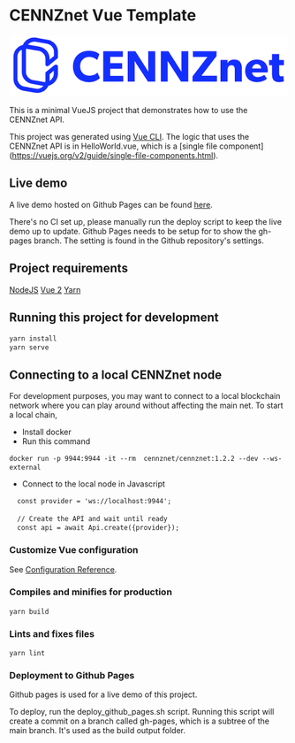 # CENNZnet Vue Template

![CENNZnet logo](./src/assets/logo.png)

This is a minimal VueJS project that demonstrates how to use the CENNZnet API.

This project was generated using [Vue CLI](https://cli.vuejs.org/). 
The logic that uses the CENNZnet API is in HelloWorld.vue, which is a [single file component] (https://vuejs.org/v2/guide/single-file-components.html).

## Live demo

A live demo hosted on Github Pages can be found [here](https://cennznet.js.org/cennznet-vue-template/).

There's no CI set up, please manually run the deploy script to keep the live demo up to update.
Github Pages needs to be setup for to show the gh-pages branch. The setting is found in the Github repository's settings.

## Project requirements

[NodeJS](https://nodejs.org/en/)
[Vue 2](https://vuejs.org/v2/guide/installation.html#NPM)
[Yarn](https://classic.yarnpkg.com/en/)

## Running this project for development
```
yarn install
yarn serve
```

## Connecting to a local CENNZnet node

For development purposes, you may want to connect to a local blockchain network where you can play around without affecting the main net.
To start a local chain, 
* Install docker
* Run this command
```
docker run -p 9944:9944 -it --rm  cennznet/cennznet:1.2.2 --dev --ws-external
```

* Connect to the local node in Javascript
```
  const provider = 'ws://localhost:9944';

  // Create the API and wait until ready
  const api = await Api.create({provider});
```

### Customize Vue configuration
See [Configuration Reference](https://cli.vuejs.org/config/).

### Compiles and minifies for production
```
yarn build
```

### Lints and fixes files
```
yarn lint
```

### Deployment to Github Pages

Github pages is used for a live demo of this project.

To deploy, run the deploy_github_pages.sh script.
Running this script will create a commit on a branch called gh-pages, which is a subtree of the main branch. It's used as the build output folder.


